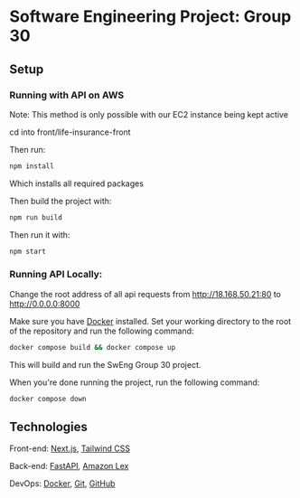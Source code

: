# Software Engineering Project: Group 30

## Setup

### Running with API on AWS
Note: This method is only possible with our EC2 instance being kept active

cd into front/life-insurance-front

Then run:
```bash
npm install
```
Which installs all required packages

Then build the project with:
```bash
npm run build
```
Then run it with:
```bash
npm start
```

### Running API Locally:
Change the root address of all api requests from http://18.168.50.21:80 to http://0.0.0.0:8000

Make sure you have [Docker](https://www.docker.com/) installed. Set your working directory to the root of the repository and run the following command:
```bash
docker compose build && docker compose up
```
This will build and run the SwEng Group 30 project.

When you're done running the project, run the following command:
```bash
docker compose down
```

## Technologies
Front-end: [Next.js](https://nextjs.org/), [Tailwind CSS](https://tailwindcss.com/)

Back-end: [FastAPI](https://fastapi.tiangolo.com/), [Amazon Lex](https://aws.amazon.com/lex/)

DevOps: [Docker](https://www.docker.com/), [Git](https://git-scm.com/), [GitHub](https://github.com/)